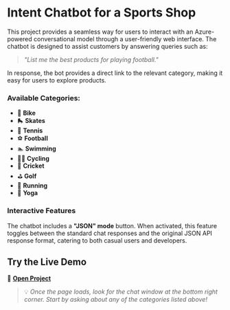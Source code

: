 # **Intent Chatbot for a Sports Shop**  

This project provides a seamless way for users to interact with an Azure-powered conversational model through a user-friendly web interface. The chatbot is designed to assist customers by answering queries such as:  

> *"List me the best products for playing football."*  

In response, the bot provides a direct link to the relevant category, making it easy for users to explore products.  

### **Available Categories:**  
- 🚴 **Bike**  
- 🛼 **Skates**  
- 🎾 **Tennis**  
- ⚽ **Football**  
- 🏊 **Swimming**  
- 🚴‍♂️ **Cycling**  
- 🏏 **Cricket**  
- ⛳ **Golf**  
- 🏃 **Running**  
- 🧘 **Yoga**  

### **Interactive Features**  
The chatbot includes a **"JSON" mode** button. When activated, this feature toggles between the standard chat responses and the original JSON API response format, catering to both casual users and developers.  

## **Try the Live Demo**  
🔗 [**Open Project**](https://danielgv010tajamar.pythonanywhere.com/)  

> 💡 *Once the page loads, look for the chat window at the bottom right corner. Start by asking about any of the categories listed above!*  
